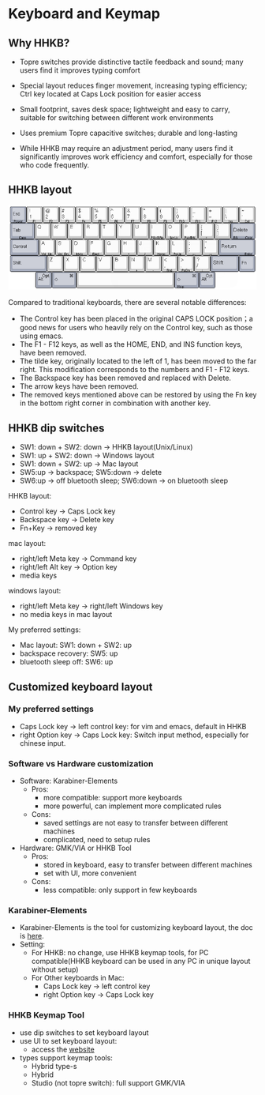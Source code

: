 # Keyboard and Keymap

## Why HHKB?

- Topre switches provide distinctive tactile feedback and sound; many users find it improves typing comfort

- Special layout reduces finger movement, increasing typing efficiency; Ctrl key located at Caps Lock position for easier access

- Small footprint, saves desk space; lightweight and easy to carry, suitable for switching between different work environments

- Uses premium Topre capacitive switches; durable and long-lasting

- While HHKB may require an adjustment period, many users find it significantly improves work efficiency and comfort, especially for those who code frequently.

## HHKB layout

![HHKB layout picture](/images/HHKB-Pro-2-default-layout.jpg)

Compared to traditional keyboards, there are several notable differences:

- The Control key has been placed in the original CAPS LOCK position；a good news for users who heavily rely on the Control key, such as those using emacs.
- The F1 - F12 keys, as well as the HOME, END, and INS function keys, have been removed.
- The tilde key, originally located to the left of 1, has been moved to the far right. This modification corresponds to the numbers and F1 - F12 keys.
- The Backspace key has been removed and replaced with Delete.
- The arrow keys have been removed.
- The removed keys mentioned above can be restored by using the Fn key in the bottom right corner in combination with another key.
  
## HHKB dip switches

- SW1: down + SW2: down -> HHKB layout(Unix/Linux)
- SW1: up + SW2: down -> Windows layout
- SW1: down + SW2: up -> Mac layout
- SW5:up -> backspace; SW5:down -> delete
- SW6:up -> off bluetooth sleep; SW6:down -> on bluetooth sleep

HHKB layout:

- Control key -> Caps Lock key
- Backspace key -> Delete key
- Fn+Key -> removed key

mac layout:

- right/left Meta key -> Command key
- right/left Alt key -> Option key
- media keys

windows layout:

- right/left Meta key -> right/left Windows key
- no media keys in mac layout

My preferred settings:

- Mac layout: SW1: down + SW2: up
- backspace recovery: SW5: up
- bluetooth sleep off: SW6: up

## Customized keyboard layout

### My preferred settings

- Caps Lock key -> left control key: for vim and emacs, default in HHKB
- right Option key -> Caps Lock key: Switch input method, especially for chinese input.

### Software vs Hardware customization

- Software: Karabiner-Elements
  - Pros:
    - more compatible: support more keyboards
    - more powerful, can implement more complicated rules
  - Cons:
    - saved settings are not easy to transfer between different machines
    - complicated, need to setup rules
- Hardware: GMK/VIA or HHKB Tool
  - Pros:
    - stored in keyboard, easy to transfer between different machines
    - set with UI, more convenient
  - Cons:
    - less compatible: only support in few keyboards

### Karabiner-Elements

- Karabiner-Elements is the tool for customizing keyboard layout, the doc is [here](https://karabiner-elements.pqrs.org/docs).
- Setting:
  - For HHKB: no change, use HHKB keymap tools, for PC compatible(HHKB keyboard can be used in any PC in unique layout without setup)
  - For Other keyboards in Mac:
    - Caps Lock key -> left control key
    - right Option key -> Caps Lock key

### HHKB Keymap Tool

- use dip switches to set keyboard layout
- use UI to set keyboard layout:
  - access the [website](https://happyhackingkb.com/download/#tl)
- types support keymap tools:
  - Hybrid type-s
  - Hybrid
  - Studio (not topre switch): full support GMK/VIA
